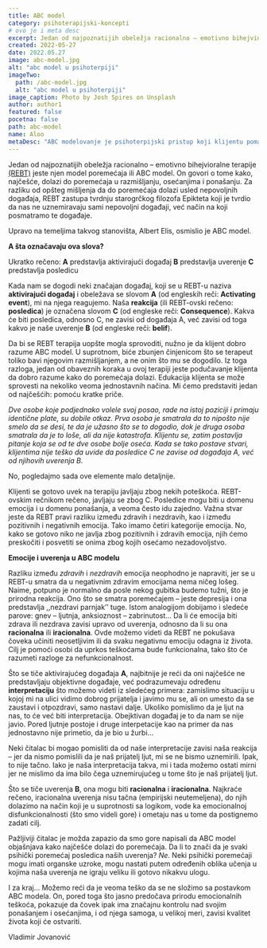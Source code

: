 ```yaml
---
title: ABC model
category: psihoterapijski-koncepti
# ovo je i meta desc
excerpt: Jedan od najpoznatijih obeležja racionalno – emotivno bihejvioralne terapije (REBT) jeste njen model poremećaja ili ABC model.
created: 2022-05-27
date: 2022.05.27
image: abc-model.jpg
alt: "abc model u psihoterpiji"
imageTwo:
  path: /abc-model.jpg
  alt: "abc model u psihoterpiji"
image_caption: Photo by Josh Spires on Unsplash
author: author1
featured: false
pocetna: false
path: abc-model
name: Aloo
metaDesc: "ABC modelovanje je psihoterpijski pristup koji klijentu pomaže da uoči da njegovo stanje posledica uverenja ili naše interpretacije neke situacije."
---
```



Jedan od najpoznatijih obeležja racionalno – emotivno bihejvioralne terapije [(REBT)](/blog/psihoterapijski-pravci/racionalno-emotivno-bihejvioralna-terapija/) jeste njen model poremećaja ili ABC model. On govori o tome kako, najčešće, dolazi do poremećaja u razmišljanju, osećanjima i ponašanju. Za razliku od opšteg mišljenja da do poremećaja dolazi usled nepovoljnih događaja, REBT zastupa tvrdnju starogrčkog filozofa Epikteta koji je tvrdio da nas ne uznemiravaju sami nepovoljni događaji, već način na koji posmatramo te događaje.

Upravo na temeljima takvog stanovišta, Albert Elis, osmislio je ABC model. 

**A šta označavaju ova slova?**

Ukratko rečeno:
**A** predstavlja aktivirajući događaj
**B** predstavlja uverenje
**C** predstavlja posledicu


Kada nam se dogodi neki značajan događaj, koji se u REBT-u naziva **aktivirajući događaj** i obeležava se slovom **A** (od engleskih reči: **Activating event**), mi na njega reagujemo. Naša **reakcija** (ili REBT-ovski rečeno: **posledica**) je označena slovom **C** (od engleske reči: **Consequence**). Kakva će biti posledica, odnosno C, ne zavisi od događaja A, već zavisi od toga kakvo je naše uverenje **B** (od engleske reči: **belif**).

Da bi se REBT terapija uopšte mogla sprovoditi, nužno je da klijent dobro razume ABC model. U suprotnom, biće zbunjen činjenicom što se terapeut toliko bavi njegovim razmišljanjem, a ne onim što mu se dogodilo. Iz toga razloga, jedan od obaveznih koraka u ovoj terapiji jeste podučavanje klijenta da dobro razume kako do poremećaja dolazi. Edukacija klijenta se može sprovesti na nekoliko veoma jednostavnih načina. Mi ćemo predstaviti jedan od najčešćih: pomoću kratke priče.


*Dve osobe koje podjednako volele svoj posao, rade na istoj poziciji i primaju identične plate, su dobile otkaz. Prva osoba je smatrala da to nipošto nije smelo da se desi, te da je užasno što se to dogodio, dok je druga osoba smatrala da je to loše, ali da nije katastrofa. Klijentu se, zatim postavlja pitanje koja se od te dve osobe bolje oseća. Kada se tako postave stvari, klijentima nije teško da uvide da posledice C ne zavise od događaja A, već od njihovih uverenja B.*

No, pogledajmo sada ove elemente malo detaljnije.

Klijenti se gotovo uvek na terapiju javljaju zbog nekih poteškoća. REBT-ovskim rečnikom rečeno, javljaju se zbog C. Posledice mogu biti u domenu emocija i u domenu ponašanja, a veoma često idu zajedno. Važna stvar jeste da REBT pravi razliku između zdravih i nezdravih, kao i između pozitivnih i negativnih emocija. Tako imamo četiri kategorije emocija. No, kako se gotovo niko ne javlja zbog pozitivnih i zdravih emocija, njih ćemo preskočiti i posvetiti se onima zbog kojih osećamo nezadovoljstvo.

**Emocije i uverenja u ABC modelu**

Razliku između *zdravih* i *nezdravih* emocija neophodno je napraviti, jer se u REBT-u smatra da u negativnim zdravim emocijama nema ničeg lošeg. Naime, potpuno je normalno da posle nekog gubitka budemo tužni, što je prirodna reakcija. Ono što se smatra poremećajem – jeste depresija i ona predstavlja ,,nezdravi parnjak’’ tuge. Istom analogijom dobijamo i sledeće parove: gnev – ljutnja, anksioznost – zabrinutost... Da li će emocija biti zdrava ili nezdrava zavisi upravo od uverenja, odnosno da li su ona **racionalna** ili **iracionalna**. Ovde možemo videti da REBT ne pokušava čoveka učiniti neosetljivim ili da svaku negativnu emociju odagna iz života. Cilj je pomoći osobi da uprkos teškoćama bude funkcionalna, tako što će razumeti razloge za nefunkcionalnost.


Što se tiče aktivirajućeg događaja **A**, najbitnije je reći da oni najčešće ne predstavljaju objektivne događaje, već podrazumevaju određenu **interpretaciju** što možemo videti iz sledećeg primera: zamislimo situaciju u kojoj mi na ulici vidimo dobrog prijatelja i javimo mu se, ali on umesto da se zaustavi i otpozdravi, samo nastavi dalje. Ukoliko pomislimo da je ljut na nas, to će već biti interpretacija. Obejktivan događaj je to da nam se nije javio. Pored ljutnje postoje i druge interpetacije kao na primer da nas jednostavno nije primetio, da je bio u žurbi... 

Neki čitalac bi mogao pomisliti da od naše interpretacije zavisi naša reakcija – jer da nismo pomislili da je naš prijatelj ljut, mi se ne bismo uznemirili. Ipak, to nije tačno. Iako je naša interpretacija takva, mi i tada možemo ostati mirni jer ne mislimo da ima bilo čega uznemirujućeg u tome što je naš prijatelj ljut. 

Što se tiče uverenja **B**, ona mogu biti **racionalna** i **iracionalna**. Najkraće rečeno, iracionalna uverenja nisu tačna (empirijski neutemeljena), do njih dolazimo na način koji je u suprotnosti sa logikom, vode ka emocionalnoj disfunkcionalnosti (što smo videli gore) i ometaju nas u tome da postignemo zadati cilj.  

Pažljiviji čitalac je možda zapazio da smo gore napisali da ABC model objašnjava kako najčešće dolazi do poremećaja. Da li to znači da je svaki psihički poremećaj posledica naših uverenja? *Ne*. Neki psihički poremećaji mogu imati organske uzroke, mogu nastati putem određenih oblika učenja u kojima naša uverenja ne igraju veliku ili gotovo nikakvu ulogu.

I za kraj... Možemo reći da je veoma teško da se ne složimo sa postavkom ABC modela. On, pored toga što jasno predočava prirodu emocionalnih teškoća, pokazuje da čovek ipak ima značajnu kontrolu nad svojim ponašanjem i osećanjima, i od njega samoga, u velikoj meri, zavisi kvalitet života koji će ostvariti.





Vladimir Jovanović
